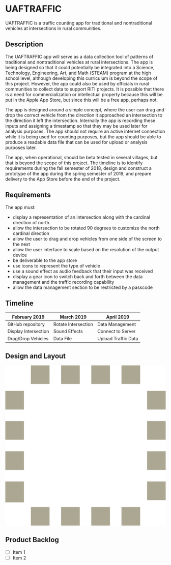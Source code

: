 # UAFTRAFFIC

UAFTRAFFIC is a traffic counting app for traditional and nontraditional vehicles at intersections in rural communities.

## Description

The UAFTRAFFIC app will serve as a data collection tool of patterns of traditional and nontraditional vehicles at rural intersections. The app is being designed so that it could potentially be integrated into a Science, Technology, Engineering, Art, and Math (STEAM) program at the high school level, although developing this curriculum is beyond the scope of this project. However, the app could also be used by officials in rural communities to collect data to support RITI projects. It is possible that there is a need for commercialization or intellectual property because this will be put in the Apple App Store, but since this will be a free app, perhaps not.

The app is designed around a simple concept, where the user can drag and drop the correct vehicle from the direction it approached an intersection to the direction it left the intersection. Internally the app is recording these inputs and assigning a timestamp so that they may be used later for analysis purposes. The app should not require an active internet connection while it is being used for counting purposes, but the app should be able to produce a readable data file that can be used for upload or analysis purposes later.

The app, when operational, should be beta tested in several villages, but that is beyond the scope of this project. The timeline is to identify requirements during the fall semester of 2018, design and construct a prototype of the app during the spring semester of 2019, and prepare delivery to the App Store before the end of the project.

## Requirements

The app must:

- display a representation of an intersection along with the cardinal direction of north.
- allow the intersection to be rotated 90 degrees to customize the north cardinal direction
- allow the user to drag and drop vehicles from one side of the screen to the next
- allow the user interface to scale based on the resolution of the output device
- be deliverable to the app store
- use icons to represent the type of vehicle
- use a sound effect as audio feedback that their input was received
- display a gear icon to switch back and forth between the data management and the traffic recording capability
- allow the data management section to be restricted by a passcode

## Timeline

| February 2019        | March 2019          | April 2019          |
| -------------------- | ------------------- | ------------------- |
| GitHub repository    | Rotate Intersection | Data Management     |
| Display Intersection | Sound Effects       | Connect to Server   |
| Drag/Drop Vehicles   | Data File           | Upload Traffic Data |

## Design and Layout

![App Layout](applayout.png)

## Product Backlog

- [ ] Item 1
- [ ] Item 2